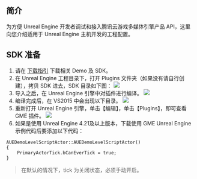 ## 简介
为方便 Unreal Engine 开发者调试和接入腾讯云游戏多媒体引擎产品 API，这里向您介绍适用于 Unreal Engine 主机开发的工程配置。

## SDK 准备
1. 请在 [下载指引](https://cloud.tencent.com/document/product/607/18521) 下载相关 Demo 及 SDK。
2. 在 Unreal Engine 工程目录下，打开 Plugins 文件夹（如果没有请自行创建），拷贝 SDK 进去，SDK 目录如下图：
![](https://main.qcloudimg.com/raw/751894ab16c5262b7a99370cc7efd52c.png)
3. 导入之后，在 Unreal Engine 引擎中对插件进行编译。
![](https://main.qcloudimg.com/raw/562882f1d39aa0d4fc77e835290d99df.png)
4. 编译完成后，在 VS2015 中会出现以下目录。
![](https://main.qcloudimg.com/raw/3005bc887e0179bdc45719b07a61f778.png)
5. 重新打开 Unreal Engine 引擎，单击【编辑】，单击【Plugins】，即可查看 GME 插件。
![](https://main.qcloudimg.com/raw/60fb6340f6899e2c8fc6f4693193533e.png)
6. 如果是使用 Unreal Engine 4.21及以上版本，下载使用 GME Unreal Engine 示例代码后要添加以下代码：
```
AUEDemoLevelScriptActor::AUEDemoLevelScriptActor()
{
    PrimaryActorTick.bCanEverTick = true;
}
```

> 在默认的情况下，tick 为关闭状态，必须手动开启。
